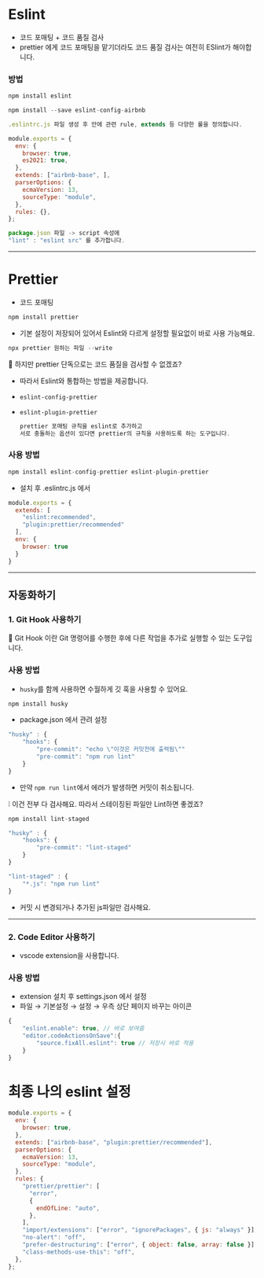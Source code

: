 # Eslint

- 코드 포매팅 + 코드 품질 검사
- prettier 에게 코드 포매팅을 맡기더라도 코드 품질 검사는 여전히 ESlint가 해야합니다.

### 방법

```jsx
npm install eslint
```

```jsx
npm install --save eslint-config-airbnb
```

```jsx
.eslintrc.js 파일 생성 후 안에 관련 rule, extends 등 다양한 룰을 정의합니다.
```

```jsx
module.exports = {
  env: {
    browser: true,
    es2021: true,
  },
  extends: ["airbnb-base", ],
  parserOptions: {
    ecmaVersion: 13,
    sourceType: "module",
  },
  rules: {},
};
```

```jsx
package.json 파일 -> script 속성에
"lint" : "eslint src" 를 추가합니다.
```

---

# Prettier

- 코드 포매팅

```jsx
npm install prettier
```

- 기본 설정이 저장되어 있어서 Eslint와 다르게 설정할 필요없이 바로 사용 가능해요.

```jsx
npx prettier 원하는 파일 --write 
```

🤨 하지만 prettier 단독으로는 코드 품질을 검사할 수 없겠죠?

- 따라서 Eslint와 통합하는 방법을 제공합니다.
- `eslint-config-prettier`
- `eslint-plugin-prettier`
    
    ```jsx
    prettier 포매팅 규칙을 eslint로 추가하고
    서로 충돌하는 옵션이 있다면 prettier의 규칙을 사용하도록 하는 도구입니다.
    
    ```
    

### 사용 방법

```jsx
npm install eslint-config-prettier eslint-plugin-prettier
```

- 설치 후 .eslintrc.js 에서

```jsx
module.exports = {
  extends: [
    "eslint:recommended",
    "plugin:prettier/recommended"
  ],
  env: {
    browser: true
  }
}
```

---

## 자동화하기

### 1. Git Hook 사용하기

🤔 Git Hook 이란 Git 명령어를 수행한 후에 다른 작업을 추가로 실행할 수 있는 도구입니다.

### 사용 방법

- `husky`를 함께 사용하면 수월하게 깃 훅을 사용할 수 있어요.

```jsx
npm install husky
```

- package.json 에서 관려 설정

```jsx
"husky" : {
	"hooks": {
		"pre-commit": "echo \"이것은 커밋전에 출력됨\""
		"pre-commit": "npm run lint"
	}
}
```

- 만약 `npm run lint`에서 에러가 발생하면 커밋이 취소됩니다.

❕ 이건 전부 다 검사해요. 따라서 스테이징된 파일만 Lint하면 좋겠죠?

```jsx
npm install lint-staged
```

```jsx
"husky" : {
	"hooks": {
		"pre-commit": "lint-staged"
	}
}
```

```jsx
"lint-staged" : {
	"*.js": "npm run lint"
}
```

- 커밋 시 변경되거나 추가된 js파일만 검사해요.

---

### 2. Code Editor 사용하기

- vscode extension을 사용합니다.

### 사용 방법

- extension 설치 후 settings.json 에서 설정
- 파일 → 기본설정 → 설정 → 우측 상단 페이지 바꾸는 아이콘

```jsx
{
	"eslint.enable": true, // 바로 보여줌
	"editor.codeActionsOnSave":{
		"source.fixAll.eslint": true // 저장시 바로 적용
	}
}
```

# 최종 나의 eslint 설정
```js
module.exports = {
  env: {
    browser: true,
  },
  extends: ["airbnb-base", "plugin:prettier/recommended"],
  parserOptions: {
    ecmaVersion: 13,
    sourceType: "module",
  },
  rules: {
    "prettier/prettier": [
      "error",
      {
        endOfLine: "auto",
      },
    ],
    "import/extensions": ["error", "ignorePackages", { js: "always" }],
    "no-alert": "off",
    "prefer-destructuring": ["error", { object: false, array: false }],
    "class-methods-use-this": "off",
  },
};
```
